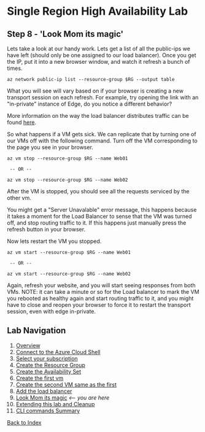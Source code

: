 # Single Region High Availability Lab 
## Step 8 - 'Look Mom its magic'

Lets take a look at our handy work. Lets get a list of all the public-ips we have left (should only be one assigned to our load balancer). Once you get the IP, put it into a new browser window, and watch it refresh a bunch of times. 

```
az network public-ip list --resource-group $RG --output table
```

What you will see will vary based on if your browser is creating a new transport session on each refresh. For example, try opening the link with an "in-private" instance of Edge, do you notice a different behavior? 

More information on the way the load balancer distributes traffic can be found [here](https://docs.microsoft.com/en-us/azure/load-balancer/load-balancer-distribution-mode).

So what happens if a VM gets sick. We can replicate that by turning one of our VMs off with the following command. Turn off the VM corresponding to the page you see in your browser.

```
az vm stop --resource-group $RG --name Web01

 -- OR --

az vm stop --resource-group $RG --name Web02
```

After the VM is stopped, you should see all the requests serviced by the other vm. 

You might get a "Server Unavalable" error message, this happens because it takes a moment for the Load Balancer to sense that the VM was turned off, and stop routing traffic to it. If this happens just manually press the refresh button in your browser. 

Now lets restart the VM you stopped.

```
az vm start --resource-group $RG --name Web01

 -- OR --

az vm start --resource-group $RG --name Web02
```

Again, refresh your website, and you will start seeing responses from both VMs. NOTE: it can take a minute or so for the Load balancer to mark the VM you rebooted as healthy again and start routing traffic to it, and you might have to close and reopen your browser to force it to restart the transport session, even with edge in-private. 


## Lab Navigation
1. [Overview](./) 
1. [Connect to the Azure Cloud Shell](./step01.html)
1. [Select your subscription](./step02.html)
1. [Create the Resource Group](./step03.html)
1. [Create the Availability Set](./step04.html)
1. [Create the first vm](./step05.html)
1. [Create the second VM same as the first](./step06.html)
1. [Add the load balancer](./step07.html)
1. [Look Mom its magic](./step08.html) *<-- you are here*
1. [Extending this lab and Cleanup](./step09.html)
1. [CLI commands Summary](./summary.html)

[Back to Index](../../index.html)